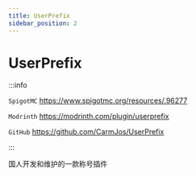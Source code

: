 ```yaml
---
title: UserPrefix
sidebar_position: 2
---
```


# UserPrefix

:::info

`SpigotMC` https://www.spigotmc.org/resources/.96277

`Modrinth` https://modrinth.com/plugin/userprefix

`GitHub` https://github.com/CarmJos/UserPrefix

:::

国人开发和维护的一款称号插件
